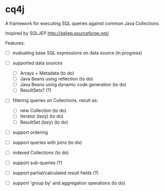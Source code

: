 cq4j
====

A framework for executing SQL queries against common Java Collections

Inspired by SQLJEP http://sqljep.sourceforge.net/

Features:
- [ ] evaluating base SQL expressions on data source (in progress)
- [ ] supported data sources
    - [ ] Arrays + Metadata (to do)
    - [ ] Java Beans using reflection (to do)
    - [ ] Java Beans using dynamic code generation (to do)
    - [ ] ResultSets? (?)
- [ ] filtering queries on Collections, result as:
    - [ ] new Collection (to do)
    - [ ] Iterator (lazy) (to do)
    - [ ] ResultSet (lazy) (to do)
- [ ] support ordering
- [ ] support queries with joins (to do)
- [ ] indexed Collections (to do)
- [ ] support sub-queries (?)
- [ ] support partial/calculated result fields (?)
- [ ] support 'group by' and aggregation operations (to do)


